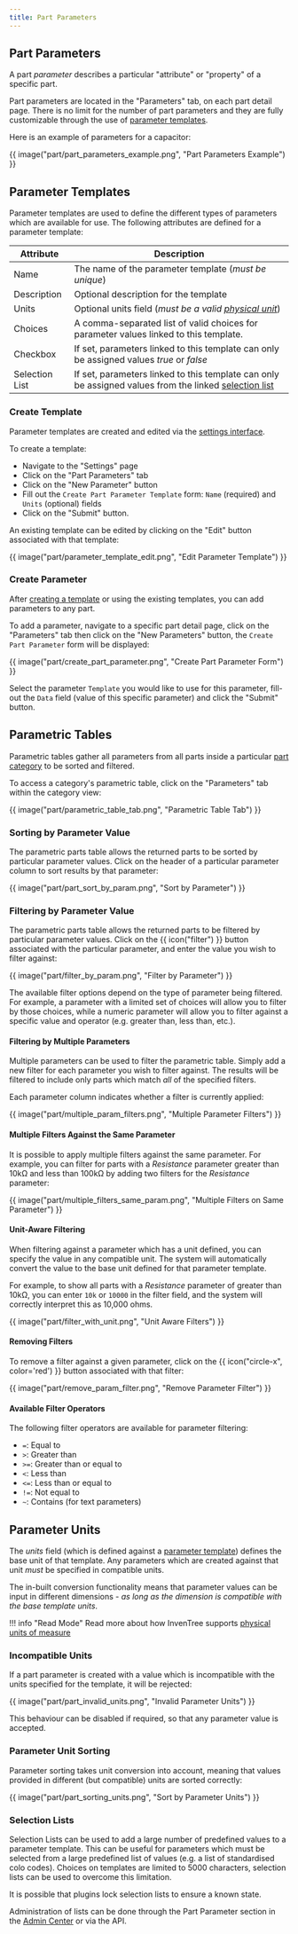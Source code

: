```yaml
---
title: Part Parameters
---
```


## Part Parameters

A part *parameter* describes a particular "attribute" or "property" of a specific part.

Part parameters are located in the "Parameters" tab, on each part detail page.
There is no limit for the number of part parameters and they are fully customizable through the use of [parameter templates](#parameter-templates).

Here is an example of parameters for a capacitor:

{{ image("part/part_parameters_example.png", "Part Parameters Example") }}

## Parameter Templates

Parameter templates are used to define the different types of parameters which are available for use. The following attributes are defined for a parameter template:

| Attribute | Description |
| --- | --- |
| Name | The name of the parameter template (*must be unique*) |
| Description | Optional description for the template |
| Units | Optional units field (*must be a valid [physical unit](#parameter-units)*) |
| Choices | A comma-separated list of valid choices for parameter values linked to this template. |
| Checkbox | If set, parameters linked to this template can only be assigned values *true* or *false* |
| Selection List | If set, parameters linked to this template can only be assigned values from the linked [selection list](#selection-lists) |

### Create Template

Parameter templates are created and edited via the [settings interface](../settings/global.md).

To create a template:

- Navigate to the "Settings" page
- Click on the "Part Parameters" tab
- Click on the "New Parameter" button
- Fill out the `Create Part Parameter Template` form: `Name` (required) and `Units` (optional) fields
- Click on the "Submit" button.

An existing template can be edited by clicking on the "Edit" button associated with that template:

{{ image("part/parameter_template_edit.png", "Edit Parameter Template") }}

### Create Parameter

After [creating a template](#create-template) or using the existing templates, you can add parameters to any part.

To add a parameter, navigate to a specific part detail page, click on the "Parameters" tab then click on the "New Parameters" button, the `Create Part Parameter` form will be displayed:

{{ image("part/create_part_parameter.png", "Create Part Parameter Form") }}

Select the parameter `Template` you would like to use for this parameter, fill-out the `Data` field (value of this specific parameter) and click the "Submit" button.

## Parametric Tables

Parametric tables gather all parameters from all parts inside a particular [part category](./index.md#part-category) to be sorted and filtered.

To access a category's parametric table, click on the "Parameters" tab within the category view:

{{ image("part/parametric_table_tab.png", "Parametric Table Tab") }}

### Sorting by Parameter Value

The parametric parts table allows the returned parts to be sorted by particular parameter values. Click on the header of a particular parameter column to sort results by that parameter:

{{ image("part/part_sort_by_param.png", "Sort by Parameter") }}

### Filtering by Parameter Value

The parametric parts table allows the returned parts to be filtered by particular parameter values. Click on the {{ icon("filter") }} button associated with the particular parameter, and enter the value you wish to filter against:

{{ image("part/filter_by_param.png", "Filter by Parameter") }}

The available filter options depend on the type of parameter being filtered. For example, a parameter with a limited set of choices will allow you to filter by those choices, while a numeric parameter will allow you to filter against a specific value and operator (e.g. greater than, less than, etc.).

#### Filtering by Multiple Parameters

Multiple parameters can be used to filter the parametric table. Simply add a new filter for each parameter you wish to filter against. The results will be filtered to include only parts which match *all* of the specified filters.

Each parameter column indicates whether a filter is currently applied:

{{ image("part/multiple_param_filters.png", "Multiple Parameter Filters") }}

#### Multiple Filters Against the Same Parameter

It is possible to apply multiple filters against the same parameter. For example, you can filter for parts with a *Resistance* parameter greater than 10kΩ and less than 100kΩ by adding two filters for the *Resistance* parameter:

{{ image("part/multiple_filters_same_param.png", "Multiple Filters on Same Parameter") }}

#### Unit-Aware Filtering

When filtering against a parameter which has a unit defined, you can specify the value in any compatible unit. The system will automatically convert the value to the base unit defined for that parameter template.

For example, to show all parts with a *Resistance* parameter of greater than 10kΩ, you can enter `10k` or `10000` in the filter field, and the system will correctly interpret this as 10,000 ohms.

{{ image("part/filter_with_unit.png", "Unit Aware Filters") }}

#### Removing Filters

To remove a filter against a given parameter, click on the {{ icon("circle-x", color='red') }} button associated with that filter:

{{ image("part/remove_param_filter.png", "Remove Parameter Filter") }}

#### Available Filter Operators

The following filter operators are available for parameter filtering:

- `=`: Equal to
- `>`: Greater than
- `>=`: Greater than or equal to
- `<`: Less than
- `<=`: Less than or equal to
- `!=`: Not equal to
- `~`: Contains (for text parameters)

## Parameter Units

The *units* field (which is defined against a [parameter template](#parameter-templates)) defines the base unit of that template. Any parameters which are created against that unit *must* be specified in compatible units.

The in-built conversion functionality means that parameter values can be input in different dimensions - *as long as the dimension is compatible with the base template units*.

!!! info "Read Mode"
    Read more about how InvenTree supports [physical units of measure](../concepts/units.md)

### Incompatible Units

If a part parameter is created with a value which is incompatible with the units specified for the template, it will be rejected:

{{ image("part/part_invalid_units.png", "Invalid Parameter Units") }}

This behaviour can be disabled if required, so that any parameter value is accepted.

### Parameter Unit Sorting

Parameter sorting takes unit conversion into account, meaning that values provided in different (but compatible) units are sorted correctly:

{{ image("part/part_sorting_units.png", "Sort by Parameter Units") }}

### Selection Lists

Selection Lists can be used to add a large number of predefined values to a parameter template. This can be useful for parameters which must be selected from a large predefined list of values (e.g. a list of standardised colo codes). Choices on templates are limited to 5000 characters, selection lists can be used to overcome this limitation.

It is possible that plugins lock selection lists to ensure a known state.


Administration of lists can be done through the Part Parameter section in the [Admin Center](../settings/admin.md#admin-center) or via the API.
